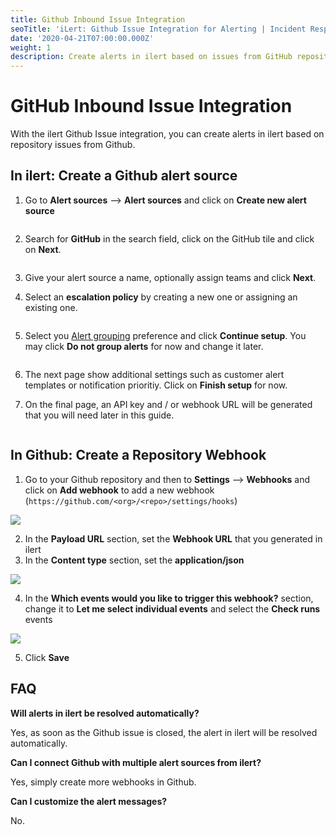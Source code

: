 ```yaml
---
title: Github Inbound Issue Integration
seoTitle: 'iLert: Github Issue Integration for Alerting | Incident Response | Uptime'
date: '2020-04-21T07:00:00.000Z'
weight: 1
description: Create alerts in ilert based on issues from GitHub repositories.
---
```


# GitHub Inbound Issue Integration

With the ilert Github Issue integration, you can create alerts in ilert based on repository issues from Github.

## In ilert: Create a Github alert source <a href="#create-alert-source" id="create-alert-source"></a>

1.  Go to **Alert sources** --> **Alert sources** and click on **Create new alert source**

    <figure><img src="../../.gitbook/assets/Screenshot 2023-08-28 at 10.21.10.png" alt=""><figcaption></figcaption></figure>
2.  Search for **GitHub** in the search field, click on the GitHub tile and click on **Next**.&#x20;

    <figure><img src="../../.gitbook/assets/Screenshot 2023-08-28 at 10.24.23.png" alt=""><figcaption></figcaption></figure>
3. Give your alert source a name, optionally assign teams and click **Next**.
4.  Select an **escalation policy** by creating a new one or assigning an existing one.

    <figure><img src="../../.gitbook/assets/Screenshot 2023-08-28 at 11.37.47.png" alt=""><figcaption></figcaption></figure>
5.  Select you [Alert grouping](../../alerting/alert-sources.md#alert-grouping) preference and click **Continue setup**. You may click **Do not group alerts** for now and change it later.&#x20;

    <figure><img src="../../.gitbook/assets/Screenshot 2023-08-28 at 11.38.24.png" alt=""><figcaption></figcaption></figure>
6. The next page show additional settings such as customer alert templates or notification prioritiy. Click on **Finish setup** for now.
7.  On the final page, an API key and / or webhook URL will be generated that you will need later in this guide.

    <figure><img src="../../.gitbook/assets/Screenshot 2023-08-28 at 11.47.34 (1).png" alt=""><figcaption></figcaption></figure>

## In Github: Create a Repository Webhook <a href="#in-github" id="in-github"></a>

1. Go to your Github repository and then to **Settings** --> **Webhooks** and click on **Add webhook** to add a new webhook (`https://github.com/<org>/<repo>/settings/hooks`)

![](../../.gitbook/assets/ghii3.png)

2. In the **Payload URL** section, set the **Webhook URL** that you generated in ilert
3. In the **Content type** section, set the **application/json**

![](../../.gitbook/assets/ghii4.png)

4. In the **Which events would you like to trigger this webhook?** section, change it to **Let me select individual events** and select the **Check runs** events

![](../../.gitbook/assets/ghii5.png)

5. Click **Save**

## FAQ <a href="#faq" id="faq"></a>

**Will alerts in ilert be resolved automatically?**

Yes, as soon as the Github issue is closed, the alert in ilert will be resolved automatically.

**Can I connect Github with multiple alert sources from ilert?**

Yes, simply create more webhooks in Github.

**Can I customize the alert messages?**

No.
